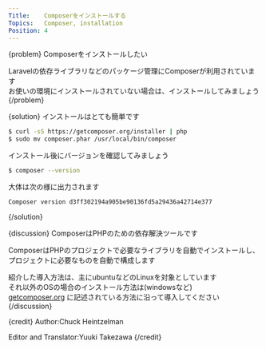 ```yaml
---
Title:    Composerをインストールする
Topics:   Composer, installation
Position: 4
---
```


{problem}
Composerをインストールしたい

Laravelの依存ライブラリなどのパッケージ管理にComposerが利用されています  
お使いの環境にインストールされていない場合は、インストールしてみましょう
{/problem}

{solution}
インストールはとても簡単です

```bash
$ curl -sS https://getcomposer.org/installer | php
$ sudo mv composer.phar /usr/local/bin/composer
```

インストール後にバージョンを確認してみましょう

```bash
$ composer --version
```

大体は次の様に出力されます

```text
Composer version d3ff302194a905be90136fd5a29436a42714e377
```

{/solution}

{discussion}
ComposerはPHPのための依存解決ツールです

ComposerはPHPのプロジェクトで必要なライブラリを自動でインストールし、  
プロジェクトに必要なものを自動で構成します

紹介した導入方法は、主にubuntuなどのLinuxを対象としています  
それ以外のOSの場合のインストール方法は(windowsなど)  
[getcomposer.org](http://getcomposer.org/doc/00-intro.md) に記述されている方法に沿って導入してください
{/discussion}

{credit}
Author:Chuck Heintzelman

Editor and Translator:Yuuki Takezawa
{/credit}
